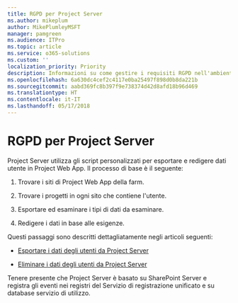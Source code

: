 ```yaml
---
title: RGPD per Project Server
ms.author: mikeplum
author: MikePlumleyMSFT
manager: pamgreen
ms.audience: ITPro
ms.topic: article
ms.service: o365-solutions
ms.custom: ''
localization_priority: Priority
description: Informazioni su come gestire i requisiti RGPD nell'ambiente Project Server locale.
ms.openlocfilehash: 6a630dc4cef2c4117e0ba25497f898d0b8da221b
ms.sourcegitcommit: aabd369fc8b397f9e738374d42d8afd18b96d469
ms.translationtype: HT
ms.contentlocale: it-IT
ms.lasthandoff: 05/17/2018
---
```

# <a name="gdpr-for-project-server"></a>RGPD per Project Server

Project Server utilizza gli script personalizzati per esportare e redigere dati utente in Project Web App. Il processo di base è il seguente:

1.  Trovare i siti di Project Web App della farm.

2.  Trovare i progetti in ogni sito che contiene l'utente.

3.  Esportare ed esaminare i tipi di dati da esaminare.

4.  Redigere i dati in base alle esigenze.

Questi passaggi sono descritti dettagliatamente negli articoli seguenti:

- [Esportare i dati degli utenti da Project Server](/Project/export-user-data-from-project-server?toc=/Office365/Enterprise/toc.json)

- [Eliminare i dati degli utenti da Project Server](/Project/delete-user-data-from-project-server?toc=/Office365/Enterprise/toc.json)


Tenere presente che Project Server è basato su SharePoint Server e registra gli eventi nei registri del Servizio di registrazione unificato e su database servizio di utilizzo.
